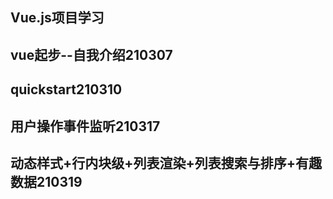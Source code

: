 ## Vue.js项目学习

## vue起步--自我介绍210307

## quickstart210310

## 用户操作事件监听210317

## 动态样式+行内块级+列表渲染+列表搜索与排序+有趣数据210319